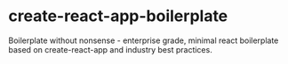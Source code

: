 # create-react-app-boilerplate
Boilerplate without nonsense - enterprise grade, minimal react boilerplate based on create-react-app and industry best practices.
